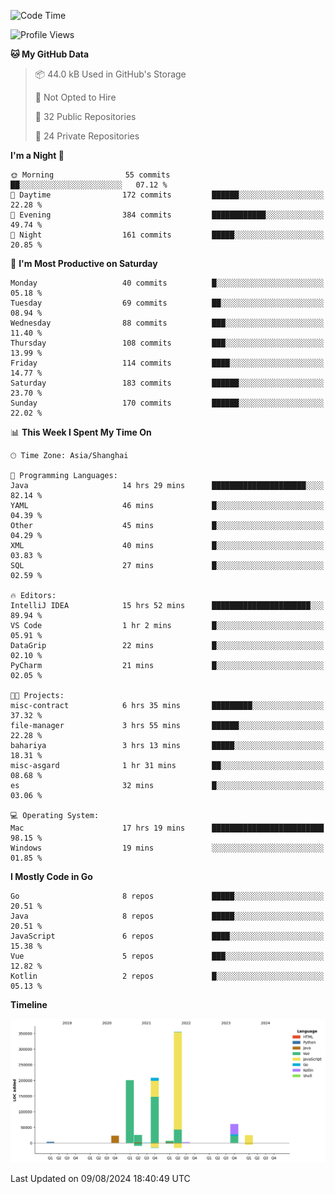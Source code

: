 <!--START_SECTION:waka-->
![Code Time](http://img.shields.io/badge/Code%20Time-2%2C585%20hrs%2013%20mins-blue)

![Profile Views](http://img.shields.io/badge/Profile%20Views-0-blue)

**🐱 My GitHub Data** 

> 📦 44.0 kB Used in GitHub's Storage 
 > 
> 🚫 Not Opted to Hire
 > 
> 📜 32 Public Repositories 
 > 
> 🔑 24 Private Repositories 
 > 
**I'm a Night 🦉** 

```text
🌞 Morning                55 commits          ██░░░░░░░░░░░░░░░░░░░░░░░   07.12 % 
🌆 Daytime                172 commits         ██████░░░░░░░░░░░░░░░░░░░   22.28 % 
🌃 Evening                384 commits         ████████████░░░░░░░░░░░░░   49.74 % 
🌙 Night                  161 commits         █████░░░░░░░░░░░░░░░░░░░░   20.85 % 
```
📅 **I'm Most Productive on Saturday** 

```text
Monday                   40 commits          █░░░░░░░░░░░░░░░░░░░░░░░░   05.18 % 
Tuesday                  69 commits          ██░░░░░░░░░░░░░░░░░░░░░░░   08.94 % 
Wednesday                88 commits          ███░░░░░░░░░░░░░░░░░░░░░░   11.40 % 
Thursday                 108 commits         ███░░░░░░░░░░░░░░░░░░░░░░   13.99 % 
Friday                   114 commits         ████░░░░░░░░░░░░░░░░░░░░░   14.77 % 
Saturday                 183 commits         ██████░░░░░░░░░░░░░░░░░░░   23.70 % 
Sunday                   170 commits         ██████░░░░░░░░░░░░░░░░░░░   22.02 % 
```


📊 **This Week I Spent My Time On** 

```text
🕑︎ Time Zone: Asia/Shanghai

💬 Programming Languages: 
Java                     14 hrs 29 mins      █████████████████████░░░░   82.14 % 
YAML                     46 mins             █░░░░░░░░░░░░░░░░░░░░░░░░   04.39 % 
Other                    45 mins             █░░░░░░░░░░░░░░░░░░░░░░░░   04.29 % 
XML                      40 mins             █░░░░░░░░░░░░░░░░░░░░░░░░   03.83 % 
SQL                      27 mins             █░░░░░░░░░░░░░░░░░░░░░░░░   02.59 % 

🔥 Editors: 
IntelliJ IDEA            15 hrs 52 mins      ██████████████████████░░░   89.94 % 
VS Code                  1 hr 2 mins         █░░░░░░░░░░░░░░░░░░░░░░░░   05.91 % 
DataGrip                 22 mins             █░░░░░░░░░░░░░░░░░░░░░░░░   02.10 % 
PyCharm                  21 mins             █░░░░░░░░░░░░░░░░░░░░░░░░   02.05 % 

🐱‍💻 Projects: 
misc-contract            6 hrs 35 mins       █████████░░░░░░░░░░░░░░░░   37.32 % 
file-manager             3 hrs 55 mins       ██████░░░░░░░░░░░░░░░░░░░   22.28 % 
bahariya                 3 hrs 13 mins       █████░░░░░░░░░░░░░░░░░░░░   18.31 % 
misc-asgard              1 hr 31 mins        ██░░░░░░░░░░░░░░░░░░░░░░░   08.68 % 
es                       32 mins             █░░░░░░░░░░░░░░░░░░░░░░░░   03.06 % 

💻 Operating System: 
Mac                      17 hrs 19 mins      █████████████████████████   98.15 % 
Windows                  19 mins             ░░░░░░░░░░░░░░░░░░░░░░░░░   01.85 % 
```

**I Mostly Code in Go** 

```text
Go                       8 repos             █████░░░░░░░░░░░░░░░░░░░░   20.51 % 
Java                     8 repos             █████░░░░░░░░░░░░░░░░░░░░   20.51 % 
JavaScript               6 repos             ████░░░░░░░░░░░░░░░░░░░░░   15.38 % 
Vue                      5 repos             ███░░░░░░░░░░░░░░░░░░░░░░   12.82 % 
Kotlin                   2 repos             █░░░░░░░░░░░░░░░░░░░░░░░░   05.13 % 
```



**Timeline**

![Lines of Code chart](https://raw.githubusercontent.com/youtiaoguagua/youtiaoguagua/master/assets/bar_graph.png)


 Last Updated on 09/08/2024 18:40:49 UTC
<!--END_SECTION:waka-->